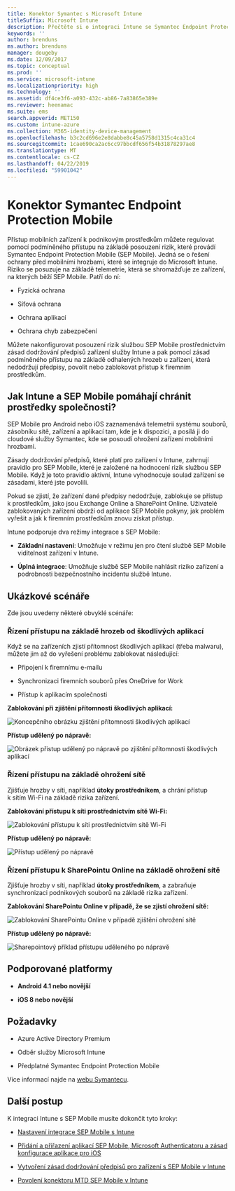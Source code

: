 ```yaml
---
title: Konektor Symantec s Microsoft Intune
titleSuffix: Microsoft Intune
description: Přečtěte si o integraci Intune se Symantec Endpoint Protection Mobile za účelem regulace přístupu mobilních zařízení k firemním prostředkům.
keywords: ''
author: brenduns
ms.author: brenduns
manager: dougeby
ms.date: 12/09/2017
ms.topic: conceptual
ms.prod: ''
ms.service: microsoft-intune
ms.localizationpriority: high
ms.technology: ''
ms.assetid: df4ce3f6-a093-432c-ab86-7a83865e389e
ms.reviewer: heenamac
ms.suite: ems
search.appverid: MET150
ms.custom: intune-azure
ms.collection: M365-identity-device-management
ms.openlocfilehash: b3c2cd696e2e8dabbe8c45a5758d1315c4ca31c4
ms.sourcegitcommit: 1cae690ca2ac6cc97bbcdf656f54b31878297ae8
ms.translationtype: MT
ms.contentlocale: cs-CZ
ms.lasthandoff: 04/22/2019
ms.locfileid: "59901042"
---
```

# <a name="symantec-endpoint-protection-mobile-connector"></a>Konektor Symantec Endpoint Protection Mobile

Přístup mobilních zařízení k podnikovým prostředkům můžete regulovat pomocí podmíněného přístupu na základě posouzení rizik, které provádí Symantec Endpoint Protection Mobile (SEP Mobile). Jedná se o řešení ochrany před mobilními hrozbami, které se integruje do Microsoft Intune. Riziko se posuzuje na základě telemetrie, která se shromažďuje ze zařízení, na kterých běží SEP Mobile. Patří do ní:

-   Fyzická ochrana

-   Síťová ochrana

-   Ochrana aplikací

-   Ochrana chyb zabezpečení

Můžete nakonfigurovat posouzení rizik službou SEP Mobile prostřednictvím zásad dodržování předpisů zařízení služby Intune a pak pomocí zásad podmíněného přístupu na základě odhalených hrozeb u zařízení, která nedodržují předpisy, povolit nebo zablokovat přístup k firemním prostředkům.

## <a name="how-do-intune-and-sep-mobile-help-protect-your-company-resources"></a>Jak Intune a SEP Mobile pomáhají chránit prostředky společnosti?

SEP Mobile pro Android nebo iOS zaznamenává telemetrii systému souborů, zásobníku sítě, zařízení a aplikací tam, kde je k dispozici, a posílá ji do cloudové služby Symantec, kde se posoudí ohrožení zařízení mobilními hrozbami.

Zásady dodržování předpisů, které platí pro zařízení v Intune, zahrnují pravidlo pro SEP Mobile, které je založené na hodnocení rizik službou SEP Mobile. Když je toto pravidlo aktivní, Intune vyhodnocuje soulad zařízení se zásadami, které jste povolili.

Pokud se zjistí, že zařízení dané předpisy nedodržuje, zablokuje se přístup k prostředkům, jako jsou Exchange Online a SharePoint Online. Uživatelé zablokovaných zařízení obdrží od aplikace SEP Mobile pokyny, jak problém vyřešit a jak k firemním prostředkům znovu získat přístup.

Intune podporuje dva režimy integrace s SEP Mobile:

-   **Základní nastavení**: Umožňuje v režimu jen pro čtení službě SEP Mobile viditelnost zařízení v Intune.

-   **Úplná integrace**: Umožňuje službě SEP Mobile nahlásit riziko zařízení a podrobnosti bezpečnostního incidentu službě Intune.

## <a name="sample-scenarios"></a>Ukázkové scénáře

Zde jsou uvedeny některé obvyklé scénáře:

### <a name="control-access-based-on-threats-from-malicious-apps"></a>Řízení přístupu na základě hrozeb od škodlivých aplikací

Když se na zařízeních zjistí přítomnost škodlivých aplikací (třeba malwaru), můžete jim až do vyřešení problému zablokovat následující:

-   Připojení k firemnímu e-mailu

-   Synchronizaci firemních souborů přes OneDrive for Work

-   Přístup k aplikacím společnosti

**Zablokování při zjištění přítomnosti škodlivých aplikací:**

![Koncepčního obrázku zjištění přítomnosti škodlivých aplikací](./media/symantec-arch-1.png)

**Přístup udělený po nápravě:**

![Obrázek přistup udělený po nápravě po zjištění přítomnosti škodlivých aplikací](./media/symantec-arch-2.png)

### <a name="control-access-based-on-threat-to-network"></a>Řízení přístupu na základě ohrožení sítě

Zjišťuje hrozby v síti, například **útoky prostředníkem**, a chrání přístup k sítím Wi-Fi na základě rizika zařízení.

**Zablokování přístupu k síti prostřednictvím sítě Wi-Fi:**

![Zablokování přístupu k síti prostřednictvím sítě Wi-Fi](./media/symantec-arch-3.png)

**Přístup udělený po nápravě:**

![Přístup udělený po nápravě](./media/symantec-arch-4.png)

### <a name="control-access-to-sharepoint-online-based-on-threat-to-network"></a>Řízení přístupu k SharePointu Online na základě ohrožení sítě

Zjišťuje hrozby v síti, například **útoky prostředníkem**, a zabraňuje synchronizaci podnikových souborů na základě rizika zařízení.

**Zablokování SharePointu Online v případě, že se zjistí ohrožení sítě:**

![Zablokování SharePointu Online v případě zjištění ohrožení sítě](./media/symantec-arch-5.png)

**Přístup udělený po nápravě:**

![Sharepointový příklad přístupu uděleného po nápravě](./media/symantec-arch-6.png)

## <a name="supported-platforms"></a>Podporované platformy

-   **Android 4.1 nebo novější**

-   **iOS 8 nebo novější**

## <a name="pre-requisites"></a>Požadavky

-   Azure Active Directory Premium

-   Odběr služby Microsoft Intune

-   Předplatné Symantec Endpoint Protection Mobile

Více informací najde na [webu Symantecu](https://www.skycure.com/skycure-microsoft-integration/).

## <a name="next-steps"></a>Další postup

K integraci Intune s SEP Mobile musíte dokončit tyto kroky:

- [Nastavení integrace SEP Mobile s Intune](skycure-mtd-connector-integration.md)

- [Přidání a přiřazení aplikací SEP Mobile, Microsoft Authenticatoru a zásad konfigurace aplikace pro iOS](mtd-apps-ios-app-configuration-policy-add-assign.md)

- [Vytvoření zásad dodržování předpisů pro zařízení s SEP Mobile v Intune](mtd-device-compliance-policy-create.md)

- [Povolení konektoru MTD SEP Mobile v Intune](mtd-connector-enable.md)
